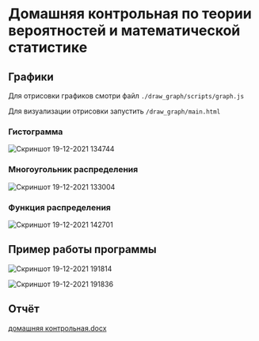 # Домашняя контрольная по теории вероятностей и математической статистике

## Графики

Для отрисовки графиков смотри файл `./draw_graph/scripts/graph.js`

Для визуализации отрисовки запустить `/draw_graph/main.html`

### Гистограмма 
![Скриншот 19-12-2021 134744](https://user-images.githubusercontent.com/45897837/146682628-b9e18607-db66-4e35-a8b0-16e3c587dce2.jpg)

### Многоугольник распределения

![Скриншот 19-12-2021 133004](https://user-images.githubusercontent.com/45897837/146682657-bb1c804a-8794-4e51-864e-8fb6074157e0.jpg)

### Функция распределения

![Скриншот 19-12-2021 142701](https://user-images.githubusercontent.com/45897837/146682662-abe987c2-8f75-4c53-8001-0ccec1547f61.jpg)

## Пример работы программы

![Скриншот 19-12-2021 191814](https://user-images.githubusercontent.com/45897837/146682716-bb549a6a-b7d5-4e97-bd0b-1359673d4358.jpg)

![Скриншот 19-12-2021 191836](https://user-images.githubusercontent.com/45897837/146682724-53e5bd08-bb1b-4414-a77d-7c76f94f1697.jpg)

## Отчёт

[домашняя контрольная.docx](https://github.com/DaniinXorchenabo/probability_theory/files/7741162/default.docx)


